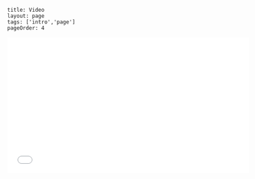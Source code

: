 ```
title: Video
layout: page
tags: ['intro','page']
pageOrder: 4
```
<div class="row" class="text-center">
	<iframe width="560" height="315" src="//www.youtube.com/embed/D-FtxIote8M" frameborder="0" allowfullscreen></iframe>
</div>
 <br/> 